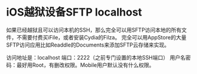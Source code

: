 # iOS越狱设备SFTP localhost

如果已经越狱且可以访问本机的SSH，那么完全可以用SFTP访问本地的所有文件，不需要付费买iFile，或者安装Cydia的Filza。
完全可以用AppStore的大量SFTP访问应用比如Readdle的Documents来添加SFTP云存储来实现。

访问地址是：localhost
端口：2222（之前专门设置的本地SSH端口）
用户名密码：最好用Root，有删改权限。Mobile用户默认没有什么权限。

